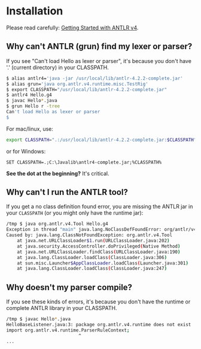 # Installation

Please read carefully: [Getting Started with ANTLR v4](https://raw.githubusercontent.com/antlr/antlr4/master/doc/getting-started.md).

## Why can't ANTLR (grun) find my lexer or parser?

If you see "Can't load Hello as lexer or parser", it's because you don't have '.' (current directory) in your CLASSPATH.

```bash
$ alias antlr4='java -jar /usr/local/lib/antlr-4.2.2-complete.jar'
$ alias grun='java org.antlr.v4.runtime.misc.TestRig'
$ export CLASSPATH="/usr/local/lib/antlr-4.2.2-complete.jar"
$ antlr4 Hello.g4
$ javac Hello*.java
$ grun Hello r -tree
Can't load Hello as lexer or parser
$
```

For mac/linux, use:

```bash
export CLASSPATH=".:/usr/local/lib/antlr-4.2.2-complete.jar:$CLASSPATH"
```

or for Windows:

```
SET CLASSPATH=.;C:\Javalib\antlr4-complete.jar;%CLASSPATH%
```

**See the dot at the beginning?** It's critical.

## Why can't I run the ANTLR tool?

If you get a no class definition found error, you are missing the ANTLR jar in your `CLASSPATH` (or you might only have the runtime jar):

```bash
/tmp $ java org.antlr.v4.Tool Hello.g4
Exception in thread "main" java.lang.NoClassDefFoundError: org/antlr/v4/Tool
Caused by: java.lang.ClassNotFoundException: org.antlr.v4.Tool
    at java.net.URLClassLoader$1.run(URLClassLoader.java:202)
    at java.security.AccessController.doPrivileged(Native Method)
    at java.net.URLClassLoader.findClass(URLClassLoader.java:190)
    at java.lang.ClassLoader.loadClass(ClassLoader.java:306)
    at sun.misc.Launcher$AppClassLoader.loadClass(Launcher.java:301)
    at java.lang.ClassLoader.loadClass(ClassLoader.java:247)
```

## Why doesn't my parser compile?

If you see these kinds of errors, it's because you don't have the runtime or complete ANTLR library in your CLASSPATH.

```bash
/tmp $ javac Hello*.java
HelloBaseListener.java:3: package org.antlr.v4.runtime does not exist
import org.antlr.v4.runtime.ParserRuleContext;
                           ^
...
```
